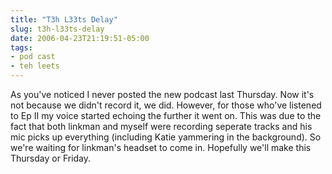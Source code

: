 ```yaml
---
title: "T3h L33ts Delay"
slug: t3h-l33ts-delay
date: 2006-04-23T21:19:51-05:00
tags:
- pod cast
- teh leets
---
```

As you've noticed I never posted the new podcast last Thursday. Now it's not because we didn't record it, we did. However, for those who've listened to Ep II my voice started echoing the further it went on. This was due to the fact that both linkman and myself were recording seperate tracks and his mic picks up everything (including Katie yammering in the background). So we're waiting for linkman's headset to come in. Hopefully we'll make this Thursday or Friday.
